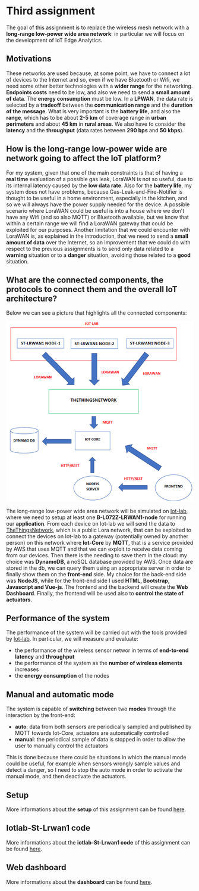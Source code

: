 # Third assignment
The goal of this assignment is to replace the wireless mesh network with a **long-range low-power wide area network**: in particular we will focus on the development of IoT Edge Analytics.

## Motivations
These networks are used because, at some point, we have to connect a lot of devices to the Internet and so, even if we have Bluetooth or Wifi, we need some other better technologies with a **wider range** for the networking. **Endpoints costs** need to be low, and also we need to send a **small amount of data**. The **energy consumption** must be low.
In a **LPWAN**, the data rate is selected by a **tradeoff** between the **communication range** and the **duration of the message**. What is very important is the **battery life**, and also the **range**, which has to be about **2-5 km** of coverage range in **urban perimeters** and about **45 km** in **rural areas**. We also have to consider the **latency** and the **throughput** (data rates between **290 bps** and **50 kbps**).

## How is the long-range low-power wide are network going to affect the IoT platform?
For my system, given that one of the main constraints is that of having a **real time** evaluation of a possible gas leak, LoraWAN is not so useful, due to its internal latency caused by the **low data rate**. Also for the **battery life**, my system does not have problems, because Gas-Leak-and-Fire-Notifier is thought to be useful in a home environment, especially in the kitchen, and so we will always have the power supply needed for the device. A possible scenario where LoraWAN could be useful is into a house where we don't have any Wifi (and so also MQTT) or Bluetooth available, but we know that within a certain range we will find a LoraWAN gateway that could be exploited for our purposes. Another limitation that we could encounter with LoraWAN is, as explained in the introduction, that we need to send a **small amount of data** over the Internet, so an improvement that we could do with respect to the previous assignments is to send only data related to a **warning** situation or to a **danger** situation, avoiding those related to a **good** situation.

## What are the connected components, the protocols to connect them and the overall IoT architecture?
Below we can see a picture that highlights all the connected components:

![img](https://github.com/IvanGiacomoni/Iot-Individual-Assignments/blob/main/ThirdAssignment/images/architecture-hw-3.png)

The long-range low-power wide area network will be simulated on [Iot-lab](https://www.iot-lab.info/), where we need to setup at least one **B-L072Z-LRWAN1-node** for running our **application**. From each device on Iot-lab we will send the data to [TheThingsNetwork](https://www.thethingsnetwork.org/), which is a public Lora network, that can be exploited to connect the devices on Iot-lab to a gateway (potentially owned by another person) on this network where **Iot-Core** by **MQTT**, that is a service provided by AWS that uses MQTT and that we can exploit to receive data coming from our devices. Then there is the needing to save them in the cloud: my choice was **DynamoDB**, a noSQL database provided by AWS. Once data are stored in the db, we can query them using an appropriate server in order to finally show them on the **front-end** side. My choice for the back-end side was **NodeJS**, while for the front-end side I used **HTML, Bootstrap, Javascript and Vue-js**. The frontend and the backend will create the **Web Dashboard**. Finally, the frontend will be used also to **control the state of actuators**.

## Performance of the system
The performance of the system will be carried out with the tools provided by [Iot-lab](https://www.iot-lab.info/). In particular, we will measure and evaluate:

- the performance of the wireless sensor networ in terms of **end-to-end latency** and **throughput**
- the performance of the system as the **number of wireless elements** increases
- the **energy consumption** of the nodes

## Manual and automatic mode
The system is capable of **switching** between two **modes** through the interaction by the front-end:

- **auto**: data from both sensors are periodically sampled and published by MQTT towards Iot-Core, actuators are automatically controlled
- **manual**: the periodical sample of data is stopped in order to allow the user to manually control the actuators

This is done because there could be situations in which the manual mode could be useful, for example when sensors wrongly sample values and detect a danger, so I need to stop the auto mode in order to activate the manual mode, and then deactivate the actuators.

## Setup
More informations about the **setup** of this assignment can be found [here](https://github.com/IvanGiacomoni/Iot-Individual-Assignments/blob/main/ThirdAssignment/setup.md).

## Iotlab-St-Lrwan1 code
More informations about the **iotlab-St-Lrwan1 code** of this assignment can be found [here](https://github.com/IvanGiacomoni/Iot-Individual-Assignments/blob/main/ThirdAssignment/iotlab-St-Lrwan1_code/README.md).

## Web dashboard
More informations about the **dashboard** can be found [here](https://github.com/IvanGiacomoni/Iot-Individual-Assignments/blob/main/ThirdAssignment/dashboard/README.md).
